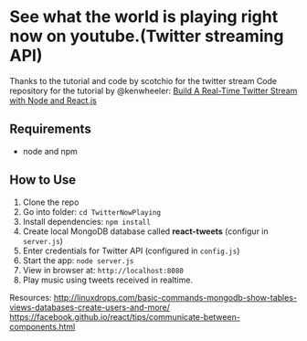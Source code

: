 # See what the world is playing right now on youtube.(Twitter streaming API)

Thanks to the tutorial and code by scotchio for the twitter stream
Code repository for the tutorial by @kenwheeler: [Build A Real-Time Twitter Stream with Node and React.js](http://scotch.io/tutorials/javascript/build-a-real-time-twitter-stream-with-node-and-react-js)

## Requirements

- node and npm

## How to Use

1. Clone the repo
2. Go into folder: `cd TwitterNowPlaying`
3. Install dependencies: `npm install`
4. Create local MongoDB database called **react-tweets** (configur in `server.js`)
5. Enter credentials for Twitter API (configured in `config.js`)
6. Start the app: `node server.js`
7. View in browser at: `http://localhost:8080`
8. Play music using tweets received in realtime.

Resources:
http://linuxdrops.com/basic-commands-mongodb-show-tables-views-databases-create-users-and-more/
https://facebook.github.io/react/tips/communicate-between-components.html

